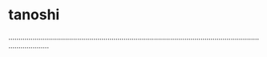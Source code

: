 # tanoshi

................................................................................................................................................